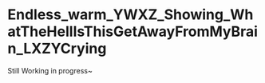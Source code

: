 # Endless_warm_YWXZ_Showing_WhatTheHellIsThisGetAwayFromMyBrain_LXZYCrying
Still Working in progress~

